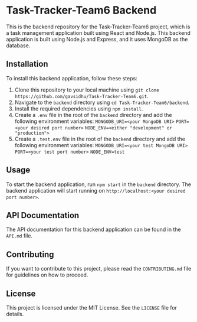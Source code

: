 # Task-Tracker-Team6 Backend

This is the backend repository for the Task-Tracker-Team6 project, which is a task management application built using React and Node.js. This backend application is built using Node.js and Express, and it uses MongoDB as the database.

## Installation

To install this backend application, follow these steps:

1. Clone this repository to your local machine using `git clone https://github.com/gavsidhu/Task-Tracker-Team6.git`.
2. Navigate to the `backend` directory using `cd Task-Tracker-Team6/backend`.
3. Install the required dependencies using `npm install`.
4. Create a `.env` file in the root of the `backend` directory and add the following environment variables:
   `MONGODB_URI=<your MongoDB URI>`
   `PORT=<your desired port number>`
   `NODE_ENV=<either "development" or "production">`
5. Create a `.test.env` file in the root of the `backend` directory and add the following environment variables:
   `MONGODB_URI=<your test MongoDB URI>`
   `PORT=<your test port number>`
   `NODE_ENV=test`

## Usage

To start the backend application, run `npm start` in the `backend` directory. The backend application will start running on `http://localhost:<your desired port number>`.

## API Documentation

The API documentation for this backend application can be found in the `API.md` file.

## Contributing

If you want to contribute to this project, please read the `CONTRIBUTING.md` file for guidelines on how to proceed.

## License

This project is licensed under the MIT License. See the `LICENSE` file for details.
